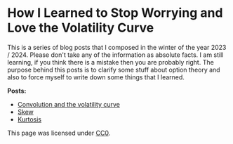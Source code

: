 # How I Learned to Stop Worrying and Love the Volatility Curve

This is a series of blog posts that I composed in the winter of the year 2023 / 2024. Please don't take any of the information as absolute facts. I am still learning, if you think there is a mistake then you are probably right. The purpose behind this posts is to clarify some stuff about option theory and also to force myself to write down some things that I learned. 

**Posts:**

* [Convolution and the volatility curve](convolution/convolution.md)
* [Skew](skew/skew.md)
* [Kurtosis](kurtosis/kurtosis.md)


This page was licensed under [CC0](https://creativecommons.org/publicdomain/zero/1.0/).
